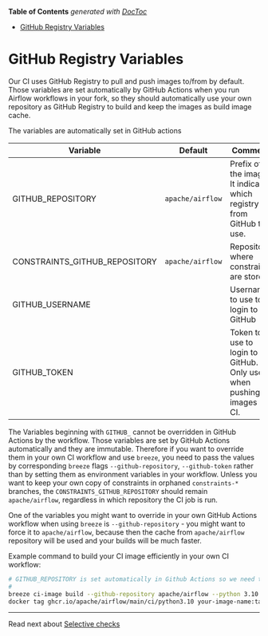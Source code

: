 <!--
 Licensed to the Apache Software Foundation (ASF) under one
 or more contributor license agreements.  See the NOTICE file
 distributed with this work for additional information
 regarding copyright ownership.  The ASF licenses this file
 to you under the Apache License, Version 2.0 (the
 "License"); you may not use this file except in compliance
 with the License.  You may obtain a copy of the License at

   http://www.apache.org/licenses/LICENSE-2.0

 Unless required by applicable law or agreed to in writing,
 software distributed under the License is distributed on an
 "AS IS" BASIS, WITHOUT WARRANTIES OR CONDITIONS OF ANY
 KIND, either express or implied.  See the License for the
 specific language governing permissions and limitations
 under the License.
 -->

<!-- START doctoc generated TOC please keep comment here to allow auto update -->
<!-- DON'T EDIT THIS SECTION, INSTEAD RE-RUN doctoc TO UPDATE -->
**Table of Contents**  *generated with [DocToc](https://github.com/thlorenz/doctoc)*

- [GitHub Registry Variables](#github-registry-variables)

<!-- END doctoc generated TOC please keep comment here to allow auto update -->

# GitHub Registry Variables

Our CI uses GitHub Registry to pull and push images to/from by default.
Those variables are set automatically by GitHub Actions when you run
Airflow workflows in your fork, so they should automatically use your
own repository as GitHub Registry to build and keep the images as build
image cache.

The variables are automatically set in GitHub actions

| Variable                      | Default          | Comment                                                               |
|-------------------------------|------------------|-----------------------------------------------------------------------|
| GITHUB_REPOSITORY             | `apache/airflow` | Prefix of the image. It indicates which registry from GitHub to use.  |
| CONSTRAINTS_GITHUB_REPOSITORY | `apache/airflow` | Repository where constraints are stored                               |
| GITHUB_USERNAME               |                  | Username to use to login to GitHub                                    |
| GITHUB_TOKEN                  |                  | Token to use to login to GitHub. Only used when pushing images on CI. |

The Variables beginning with `GITHUB_` cannot be overridden in GitHub
Actions by the workflow. Those variables are set by GitHub Actions
automatically and they are immutable. Therefore if you want to override
them in your own CI workflow and use `breeze`, you need to pass the
values by corresponding `breeze` flags `--github-repository`,
`--github-token` rather than by setting them as environment variables in
your workflow. Unless you want to keep your own copy of constraints in
orphaned `constraints-*` branches, the `CONSTRAINTS_GITHUB_REPOSITORY`
should remain `apache/airflow`, regardless in which repository the CI
job is run.

One of the variables you might want to override in your own GitHub
Actions workflow when using `breeze` is `--github-repository` - you
might want to force it to `apache/airflow`, because then the cache from
`apache/airflow` repository will be used and your builds will be much
faster.

Example command to build your CI image efficiently in your own CI
workflow:

``` bash
# GITHUB_REPOSITORY is set automatically in Github Actions so we need to override it with flag
#
breeze ci-image build --github-repository apache/airflow --python 3.10
docker tag ghcr.io/apache/airflow/main/ci/python3.10 your-image-name:tag
```

-----

Read next about [Selective checks](04_selective_checks.md)
